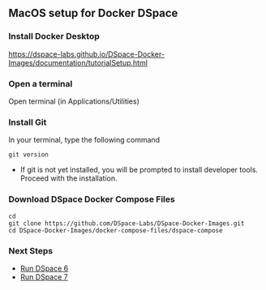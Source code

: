 ## MacOS setup for Docker DSpace

### Install Docker Desktop

https://dspace-labs.github.io/DSpace-Docker-Images/documentation/tutorialSetup.html

### Open a terminal

Open terminal (in Applications/Utilities)

### Install Git
In your terminal, type the following command

```shell
git version
```
- If git is not yet installed, you will be prompted to install developer tools.  Proceed with the installation.


### Download DSpace Docker Compose Files

```shell
cd
git clone https://github.com/DSpace-Labs/DSpace-Docker-Images.git
cd DSpace-Docker-Images/docker-compose-files/dspace-compose
```

### Next Steps

- [Run DSpace 6](run.DSpace6.md)
- [Run DSpace 7](run.DSpace7.md)
